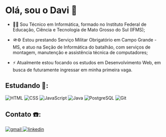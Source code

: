 # Olá, sou o Davi 👋

- 👨‍💻 Sou Técnico em Informática, formado no Instituto Federal de Educação, Ciência e Tecnologia de Mato Grosso do Sul (IFMS);

- 🪖⚙️ Estou prestando Serviço Militar Obrigatório em Campo Grande - MS, e atuo na Seção de Informática do batalhão, com serviços de montagem, manutenção e assistência técnica de computadores;

- ⚡ Atualmente estou focando os estudos em Desenvolvimento Web, em busca de futuramente ingressar em minha primeira vaga.

## Estudando 💭:

![HTML](https://img.shields.io/badge/HTML-151515?style=for-the-badge&logo=html5)
![CSS](https://img.shields.io/badge/CSS-151515?style=for-the-badge&logo=css3&logoColor=1572B6)
![JavaScript](https://img.shields.io/badge/JavaScript-151515?style=for-the-badge&logo=javascript)
![Java](https://img.shields.io/badge/Java-151515?style=for-the-badge&logo=java)
![PostgreSQL](https://img.shields.io/badge/PostgreSQL-151515?style=for-the-badge&logo=postgresql)
![Git](https://img.shields.io/badge/Git-151515?style=for-the-badge&logo=git)

## Contato ☎️:

<p>
  <a href="mailto:davi.rlima04@gmail.com" target="_blank">
    <img src="https://img.shields.io/badge/Gmail-151515?style=for-the-badge&logo=gmail" alt="gmail" />
  </a>
  <a href="https://www.linkedin.com/in/davirodriguesdelima"  target="_blank">
    <img src="https://img.shields.io/badge/LinkedIn-151515?style=for-the-badge&logo=linkedin&logoColor=0A66C2" alt="linkedin" />
  </a>
</p>

